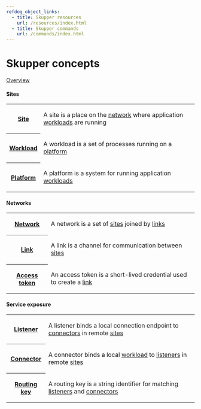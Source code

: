 ```yaml
---
refdog_object_links:
  - title: Skupper resources
    url: /resources/index.html
  - title: Skupper commands
    url: /commands/index.html
---
```


# Skupper concepts

[Overview](overview.html)

#### Sites

<table class="objects">
<tr><th><a href="{{site_prefix}}/concepts/site.html">Site</a></th><td><p>A site is a place on the <a href="network.html">network</a> where application <a href="workload.html">workloads</a> are running</p>
</td></tr>
<tr><th><a href="{{site_prefix}}/concepts/workload.html">Workload</a></th><td><p>A workload is a set of processes running on a <a href="platform.html">platform</a></p>
</td></tr>
<tr><th><a href="{{site_prefix}}/concepts/platform.html">Platform</a></th><td><p>A platform is a system for running application <a href="workload.html">workloads</a></p>
</td></tr>
</table>

#### Networks

<table class="objects">
<tr><th><a href="{{site_prefix}}/concepts/network.html">Network</a></th><td><p>A network is a set of <a href="site.html">sites</a> joined by <a href="link.html">links</a></p>
</td></tr>
<tr><th><a href="{{site_prefix}}/concepts/link.html">Link</a></th><td><p>A link is a channel for communication between <a href="site.html">sites</a></p>
</td></tr>
<tr><th><a href="{{site_prefix}}/concepts/access-token.html">Access token</a></th><td><p>An access token is a short-lived credential used to create a <a href="link.html">link</a></p>
</td></tr>
</table>

#### Service exposure

<table class="objects">
<tr><th><a href="{{site_prefix}}/concepts/listener.html">Listener</a></th><td><p>A listener binds a local connection endpoint to <a href="connector.html">connectors</a> in remote <a href="site.html">sites</a></p>
</td></tr>
<tr><th><a href="{{site_prefix}}/concepts/connector.html">Connector</a></th><td><p>A connector binds a local <a href="workload.html">workload</a> to <a href="listener.html">listeners</a> in remote <a href="site.html">sites</a></p>
</td></tr>
<tr><th><a href="{{site_prefix}}/concepts/routing-key.html">Routing key</a></th><td><p>A routing key is a string identifier for matching <a href="listener.html">listeners</a> and <a href="connector.html">connectors</a></p>
</td></tr>
</table>
